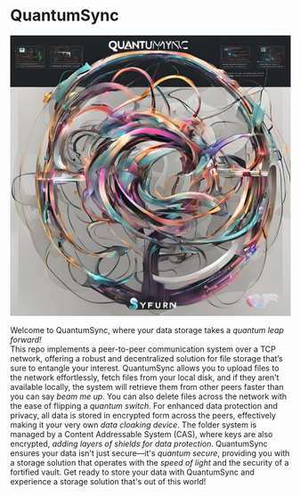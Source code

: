 # QuantumSync
![QuantumSync](./quantumsync%20.jpg)

Welcome to QuantumSync, where your data storage takes a _quantum leap forward!_ <br />This repo implements a peer-to-peer communication system over a TCP network, offering a robust and decentralized solution for file storage that’s sure to entangle your interest. QuantumSync allows you to upload files to the network effortlessly, fetch files from your local disk, and if they aren't available locally, the system will retrieve them from other peers faster than you can say _beam me up_. You can also delete files across the network with the ease of flipping a _quantum switch_. For enhanced data protection and privacy, all data is stored in encrypted form across the peers, effectively making it your very own _data cloaking device_. The folder system is managed by a Content Addressable System (CAS), where keys are also encrypted, _adding layers of shields for data protection_. QuantumSync ensures your data isn't just secure—it's _quantum secure_, providing you with a storage solution that operates with the _speed of light_ and the security of a fortified vault. Get ready to store your data with QuantumSync and experience a storage solution that's out of this world!